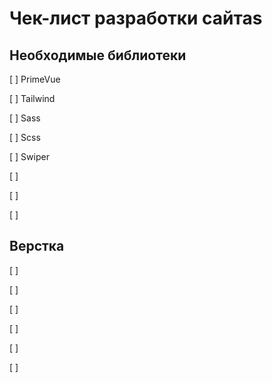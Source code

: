 # Чек-лист разработки сайтаs

## Необходимые библиотеки

[ ] PrimeVue

[ ] Tailwind

[ ] Sass

[ ] Scss

[ ] Swiper

[ ] 

[ ]

[ ]

## Верстка

[ ]

[ ]

[ ]

[ ]

[ ]

[ ]